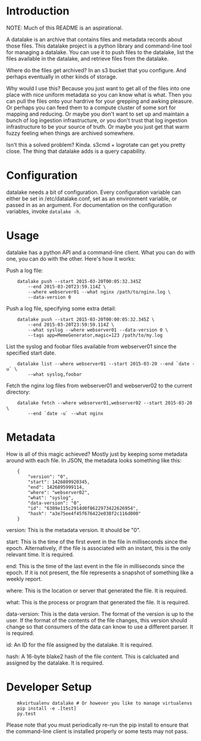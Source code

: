 Introduction
============

NOTE: Much of this README is an aspirational.

A datalake is an archive that contains files and metadata records about those
files. This datalake project is a python library and command-line tool for
managing a datalake. You can use it to push files to the datalake, list the
files available in the datalake, and retrieve files from the datalake.

Where do the files get archived? In an s3 bucket that you configure. And
perhaps eventually in other kinds of storage.

Why would I use this? Because you just want to get all of the files into one
place with nice uniform metadata so you can know what is what. Then you can
pull the files onto your hardrive for your grepping and awking pleasure. Or
perhaps you can feed them to a compute cluster of some sort for mapping and
reducing. Or maybe you don't want to set up and maintain a bunch of log
ingestion infrastructure, or you don't trust that log ingestion infrastructure
to be your source of truth. Or maybe you just get that warm fuzzy feeling when
things are archived somewhere.

Isn't this a solved problem? Kinda. s3cmd + logrotate can get you pretty
close. The thing that datalake adds is a query capability.

Configuration
=============

datalake needs a bit of configuration. Every configuration variable can either
be set in /etc/datalake.conf, set as an environment variable, or passed in as
an argument. For documentation on the configuration variables, invoke `datalake
-h`.

Usage
=====

datalake has a python API and a command-line client. What you can do with one,
you can do with the other. Here's how it works:

Push a log file:

        datalake push --start 2015-03-20T00:05:32.345Z
            --end 2015-03-20T23:59.114Z \
            --where webserver01 --what nginx /path/to/nginx.log \
            --data-version 0

Push a log file, specifying some extra detail:

        datalake push --start 2015-03-20T00:00:05:32.345Z \
            --end 2015-03-20T23:59:59.114Z \
            --what syslog --where webserver01 --data-version 0 \
            --tags app=MemeGenerator,magic=123 /path/to/my.log

List the syslog and foobar files available from webserver01 since the specified
start date.

        datalake list --where webserver01 --start 2015-03-20 --end `date -u` \
            --what syslog,foobar

Fetch the nginx log files from webserver01 and webserver02 to the current
directory:

        datalake fetch --where webserver01,webserver02 --start 2015-03-20 \
            --end `date -u` --what nginx

Metadata
========

How is all of this magic achieved? Mostly just by keeping some metadata around
with each file. In JSON, the metadata looks something like this:

        {
            "version": "0",
            "start": 1426809920345,
            "end": 1426895999114,
            "where": "webserver02",
            "what": "syslog",
            "data-version": "0",
            "id": "6309e115c2914d0f8622973422626954",
            "hash": "a3e75ee4f45f676422e038f2c116d000"
        }

version: This is the metadata version. It should be "0".

start: This is the time of the first event in the file in milliseconds since
the epoch. Alternatively, if the file is associated with an instant, this is
the only relevant time. It is required.

end: This is the time of the last event in the file in milliseconds since the
epoch. If it is not present, the file represents a snapshot of something like a
weekly report.

where: This is the location or server that generated the file. It is required.

what: This is the process or program that generated the file. It is required.

data-version: This is the data version. The format of the version is up to the
user. If the format of the contents of the file changes, this version should
change so that consumers of the data can know to use a different parser. It is
required.

id: An ID for the file assigned by the datalake. It is required.

hash: A 16-byte blake2 hash of the file content. This is calcluated and
assigned by the datalake. It is required.

Developer Setup
===============

        mkvirtualenv datalake # Or however you like to manage virtualenvs
        pip install -e .[test]
        py.test

Please note that you must periodically re-run the pip install to ensure that
the command-line client is installed properly or some tests may not pass.
